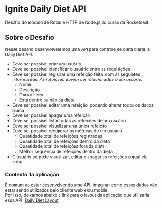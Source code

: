 # Ignite Daily Diet API

Desafio do módulo de Rotas e HTTP de Node.js do curso da Rocketseat.

## Sobre o Desafio

Nesse desafio desenvolveremos uma API para controle de dieta diária, a Daily Diet API.

- Deve ser possível criar um usuário
- Deve ser possível identificar o usuário entre as requisições
- Deve ser possível registrar uma refeição feita, com as seguintes informações:
  _As refeições devem ser relacionadas a um usuário._
  - Nome
  - Descrição
  - Data e Hora
  - Está dentro ou não da dieta
- Deve ser possível editar uma refeição, podendo alterar todos os dados acima
- Deve ser possível apagar uma refeição
- Deve ser possível listar todas as refeições de um usuário
- Deve ser possível visualizar uma única refeição
- Deve ser possível recuperar as métricas de um usuário
  - Quantidade total de refeições registradas
  - Quantidade total de refeições dentro da dieta
  - Quantidade total de refeições fora da dieta
  - Melhor sequência de refeições dentro da dieta
- O usuário só pode visualizar, editar e apagar as refeições o qual ele criou

### Contexto da aplicação

É comum ao estar desenvolvendo uma API, imaginar como esses dados vão estar sendo utilizados pelo cliente web e/ou mobile. </br>
Por isso, deixamos abaixo o link para o layout da aplicação que utilizaria essa API: [Daily Diet Layout](https://www.figma.com/community/file/1218573349379609244)
